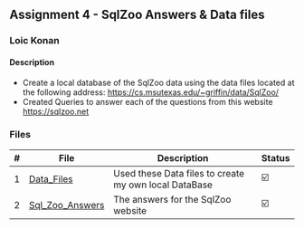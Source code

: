 ## Assignment 4 - SqlZoo Answers & Data files

### Loic Konan

#### Description

- Create a local database of the SqlZoo data using the data files located at the following address: <https://cs.msutexas.edu/~griffin/data/SqlZoo/>
- Created Queries to answer each of the questions from this website <https://sqlzoo.net>

### Files

|   #   | File                               | Description                                           | Status                  |
| :---: | ---------------------------------- | ----------------------------------------------------- | ----------------------- |
|   1   | [Data_Files](Data_Files)           | Used these Data files to create my own local DataBase | :ballot_box_with_check: |
|   2   | [Sql_Zoo_Answers](Sql_Zoo_Answers) | The answers for the SqlZoo website                    | :ballot_box_with_check: |
